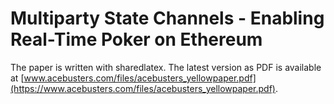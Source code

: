 # Multiparty State Channels - Enabling Real-Time Poker on Ethereum

The paper is written with sharedlatex. The latest version as PDF is available at 
[www.acebusters.com/files/acebusters_yellowpaper.pdf](https://www.acebusters.com/files/acebusters_yellowpaper.pdf).
